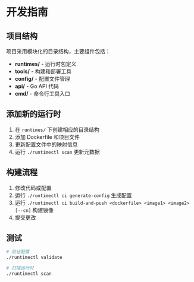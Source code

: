 # 开发指南

## 项目结构

项目采用模块化的目录结构，主要组件包括：

- **runtimes/** - 运行时包定义
- **tools/** - 构建和部署工具
- **config/** - 配置文件管理
- **api/** - Go API 代码
- **cmd/** - 命令行工具入口

## 添加新的运行时

1. 在 `runtimes/` 下创建相应的目录结构
2. 添加 Dockerfile 和项目文件
3. 更新配置文件中的映射信息
4. 运行 `./runtimectl scan` 更新元数据

## 构建流程

1. 修改代码或配置
2. 运行 `./runtimectl ci generate-config` 生成配置
3. 运行 `./runtimectl ci build-and-push <dockerfile> <image1> <image2> [--cn]` 构建镜像
4. 提交更改

## 测试

```bash
# 验证配置
./runtimectl validate

# 扫描运行时
./runtimectl scan
```
